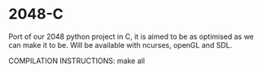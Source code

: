 # 2048-C
Port of our 2048 python project in C, it is aimed to be as optimised as we can make it to be. Will be available with ncurses, openGL and SDL.

COMPILATION INSTRUCTIONS:
make all


